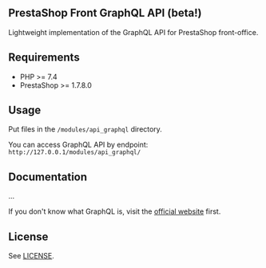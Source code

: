 PrestaShop Front GraphQL API (beta!)
---

Lightweight implementation of the GraphQL API for PrestaShop front-office.

## Requirements

* PHP >= 7.4
* PrestaShop >= 1.7.8.0

## Usage

Put files in the `/modules/api_graphql` directory.

You can access GraphQL API by endpoint: `http://127.0.0.1/modules/api_graphql/`

## Documentation

...

If you don't know what GraphQL is, visit the [official website](http://graphql.org) first.

## License

See [LICENSE](LICENSE).
